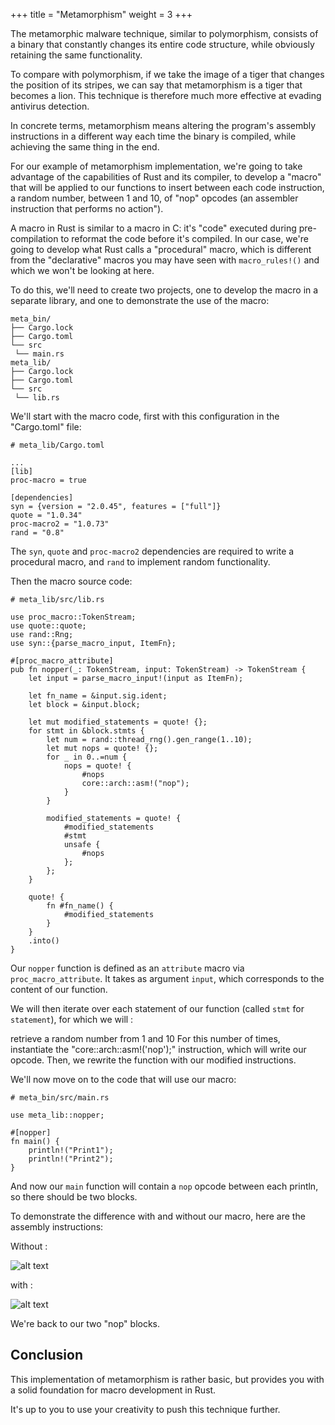 +++
title = "Metamorphism"
weight = 3
+++

The metamorphic malware technique, similar to polymorphism, consists of a binary that constantly changes its entire code structure, while obviously retaining the same functionality.

To compare with polymorphism, if we take the image of a tiger that changes the position of its stripes, we can say that metamorphism is a tiger that becomes a lion. This technique is therefore much more effective at evading antivirus detection.

In concrete terms, metamorphism means altering the program's assembly instructions in a different way each time the binary is compiled, while achieving the same thing in the end.

For our example of metamorphism implementation, we're going to take advantage of the capabilities of Rust and its compiler, to develop a "macro" that will be applied to our functions to insert between each code instruction, a random number, between 1 and 10, of "nop" opcodes (an assembler instruction that performs no action").

A macro in Rust is similar to a macro in C: it's "code" executed during pre-compilation to reformat the code before it's compiled. In our case, we're going to develop what Rust calls a "procedural" macro, which is different from the "declarative" macros you may have seen with `macro_rules!()` and which we won't be looking at here.

To do this, we'll need to create two projects, one to develop the macro in a separate library, and one to demonstrate the use of the macro:
```
meta_bin/
├── Cargo.lock
├── Cargo.toml
└── src
 └── main.rs
meta_lib/
├── Cargo.lock
├── Cargo.toml
└── src
 └── lib.rs
```
We'll start with the macro code, first with this configuration in the "Cargo.toml" file:
```
# meta_lib/Cargo.toml

...
[lib]
proc-macro = true

[dependencies]
syn = {version = "2.0.45", features = ["full"]}
quote = "1.0.34"
proc-macro2 = "1.0.73"
rand = "0.8"
```

The `syn`, `quote` and `proc-macro2` dependencies are required to write a procedural macro, and `rand` to implement random functionality.

Then the macro source code:
```
# meta_lib/src/lib.rs

use proc_macro::TokenStream;
use quote::quote;
use rand::Rng;
use syn::{parse_macro_input, ItemFn};

#[proc_macro_attribute]
pub fn nopper(_: TokenStream, input: TokenStream) -> TokenStream {
    let input = parse_macro_input!(input as ItemFn);

    let fn_name = &input.sig.ident;
    let block = &input.block;

    let mut modified_statements = quote! {};
    for stmt in &block.stmts {
        let num = rand::thread_rng().gen_range(1..10);
        let mut nops = quote! {};
        for _ in 0..=num {
            nops = quote! {
                #nops
                core::arch::asm!("nop");
            }
        }

        modified_statements = quote! {
            #modified_statements
            #stmt
            unsafe {
                #nops
            };
        };
    }

    quote! {
        fn #fn_name() {
            #modified_statements
        }
    }
    .into()
}
```

Our `nopper` function is defined as an `attribute` macro via `proc_macro_attribute`. It takes as argument `input`, which corresponds to the content of our function.

We will then iterate over each statement of our function (called `stmt` for `statement`), for which we will :

retrieve a random number from 1 and 10
For this number of times, instantiate the "core::arch::asm!('nop');" instruction, which will write our opcode.
Then, we rewrite the function with our modified instructions.

We'll now move on to the code that will use our macro:
```
# meta_bin/src/main.rs

use meta_lib::nopper;

#[nopper]
fn main() {
    println!("Print1");
    println!("Print2");
}
```

And now our `main` function will contain a `nop` opcode between each println, so there should be two blocks.

To demonstrate the difference with and without our macro, here are the assembly instructions:

Without :

![alt text](../metamorphism_img1.png)

with :

![alt text](../metamorphism_img2.png)

We're back to our two "nop" blocks.

## Conclusion
This implementation of metamorphism is rather basic, but provides you with a solid foundation for macro development in Rust.

It's up to you to use your creativity to push this technique further.
